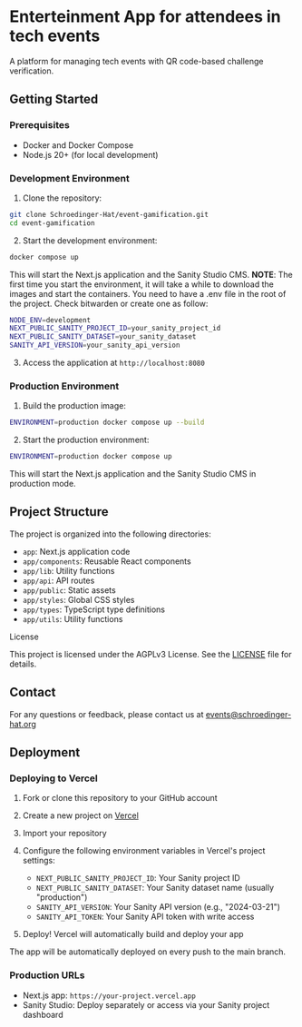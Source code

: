 # Enterteinment App for attendees in tech events

A platform for managing tech events with QR code-based challenge verification.

## Getting Started

### Prerequisites
- Docker and Docker Compose
- Node.js 20+ (for local development)

### Development Environment

1. Clone the repository:

```bash
git clone Schroedinger-Hat/event-gamification.git
cd event-gamification
```

2. Start the development environment:

```bash
docker compose up
```

This will start the Next.js application and the Sanity Studio CMS.
**NOTE**: The first time you start the environment, it will take a while to download the images and start the containers. You need to have a .env file in the root of the project. Check bitwarden or create one as follow:

```bash
NODE_ENV=development
NEXT_PUBLIC_SANITY_PROJECT_ID=your_sanity_project_id
NEXT_PUBLIC_SANITY_DATASET=your_sanity_dataset
SANITY_API_VERSION=your_sanity_api_version
```

3. Access the application at `http://localhost:8080`

### Production Environment

1. Build the production image:

```bash
ENVIRONMENT=production docker compose up --build
```

2. Start the production environment:

```bash
ENVIRONMENT=production docker compose up
```

This will start the Next.js application and the Sanity Studio CMS in production mode.

## Project Structure

The project is organized into the following directories:

- `app`: Next.js application code
- `app/components`: Reusable React components
- `app/lib`: Utility functions
- `app/api`: API routes
- `app/public`: Static assets
- `app/styles`: Global CSS styles
- `app/types`: TypeScript type definitions
- `app/utils`: Utility functions


License

This project is licensed under the AGPLv3 License. See the [LICENSE](LICENSE) file for details.

## Contact

For any questions or feedback, please contact us at [events@schroedinger-hat.org](mailto:events@schroedinger-hat.org)

## Deployment

### Deploying to Vercel

1. Fork or clone this repository to your GitHub account

2. Create a new project on [Vercel](https://vercel.com)

3. Import your repository

4. Configure the following environment variables in Vercel's project settings:
   - `NEXT_PUBLIC_SANITY_PROJECT_ID`: Your Sanity project ID
   - `NEXT_PUBLIC_SANITY_DATASET`: Your Sanity dataset name (usually "production")
   - `SANITY_API_VERSION`: Your Sanity API version (e.g., "2024-03-21")
   - `SANITY_API_TOKEN`: Your Sanity API token with write access

5. Deploy! Vercel will automatically build and deploy your app

The app will be automatically deployed on every push to the main branch.

### Production URLs
- Next.js app: `https://your-project.vercel.app`
- Sanity Studio: Deploy separately or access via your Sanity project dashboard
